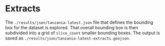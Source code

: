 # Extracts

The `./results/json/tanzania-latest.json` file that defines the bounding box for the
dataset is explored. 
That overall bounding box is then subdivided into a grid of `slice_count` smaller
bounding boxes.
The output is saved as `./results/json/tanzania-latest-extracts.geojson`.
